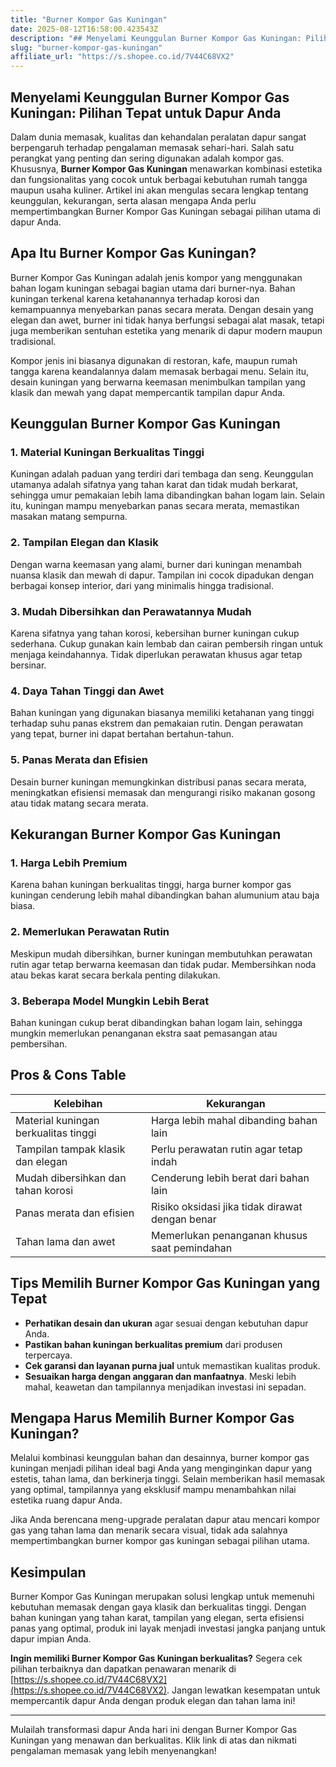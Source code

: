 ```yaml
---
title: "Burner Kompor Gas Kuningan"
date: 2025-08-12T16:58:00.423543Z
description: "## Menyelami Keunggulan Burner Kompor Gas Kuningan: Pilihan Tepat untuk Dapur Anda..."
slug: "burner-kompor-gas-kuningan"
affiliate_url: "https://s.shopee.co.id/7V44C68VX2"
---
```

## Menyelami Keunggulan Burner Kompor Gas Kuningan: Pilihan Tepat untuk Dapur Anda

Dalam dunia memasak, kualitas dan kehandalan peralatan dapur sangat berpengaruh terhadap pengalaman memasak sehari-hari. Salah satu perangkat yang penting dan sering digunakan adalah kompor gas. Khususnya, **Burner Kompor Gas Kuningan** menawarkan kombinasi estetika dan fungsionalitas yang cocok untuk berbagai kebutuhan rumah tangga maupun usaha kuliner. Artikel ini akan mengulas secara lengkap tentang keunggulan, kekurangan, serta alasan mengapa Anda perlu mempertimbangkan Burner Kompor Gas Kuningan sebagai pilihan utama di dapur Anda.

## Apa Itu Burner Kompor Gas Kuningan?

Burner Kompor Gas Kuningan adalah jenis kompor yang menggunakan bahan logam kuningan sebagai bagian utama dari burner-nya. Bahan kuningan terkenal karena ketahanannya terhadap korosi dan kemampuannya menyebarkan panas secara merata. Dengan desain yang elegan dan awet, burner ini tidak hanya berfungsi sebagai alat masak, tetapi juga memberikan sentuhan estetika yang menarik di dapur modern maupun tradisional.

Kompor jenis ini biasanya digunakan di restoran, kafe, maupun rumah tangga karena keandalannya dalam memasak berbagai menu. Selain itu, desain kuningan yang berwarna keemasan menimbulkan tampilan yang klasik dan mewah yang dapat mempercantik tampilan dapur Anda.

## Keunggulan Burner Kompor Gas Kuningan

### 1. Material Kuningan Berkualitas Tinggi
Kuningan adalah paduan yang terdiri dari tembaga dan seng. Keunggulan utamanya adalah sifatnya yang tahan karat dan tidak mudah berkarat, sehingga umur pemakaian lebih lama dibandingkan bahan logam lain. Selain itu, kuningan mampu menyebarkan panas secara merata, memastikan masakan matang sempurna.

### 2. Tampilan Elegan dan Klasik
Dengan warna keemasan yang alami, burner dari kuningan menambah nuansa klasik dan mewah di dapur. Tampilan ini cocok dipadukan dengan berbagai konsep interior, dari yang minimalis hingga tradisional.

### 3. Mudah Dibersihkan dan Perawatannya Mudah
Karena sifatnya yang tahan korosi, kebersihan burner kuningan cukup sederhana. Cukup gunakan kain lembab dan cairan pembersih ringan untuk menjaga keindahannya. Tidak diperlukan perawatan khusus agar tetap bersinar.

### 4. Daya Tahan Tinggi dan Awet
Bahan kuningan yang digunakan biasanya memiliki ketahanan yang tinggi terhadap suhu panas ekstrem dan pemakaian rutin. Dengan perawatan yang tepat, burner ini dapat bertahan bertahun-tahun.

### 5. Panas Merata dan Efisien
Desain burner kuningan memungkinkan distribusi panas secara merata, meningkatkan efisiensi memasak dan mengurangi risiko makanan gosong atau tidak matang secara merata.

## Kekurangan Burner Kompor Gas Kuningan

### 1. Harga Lebih Premium
Karena bahan kuningan berkualitas tinggi, harga burner kompor gas kuningan cenderung lebih mahal dibandingkan bahan alumunium atau baja biasa.

### 2. Memerlukan Perawatan Rutin
Meskipun mudah dibersihkan, burner kuningan membutuhkan perawatan rutin agar tetap berwarna keemasan dan tidak pudar. Membersihkan noda atau bekas karat secara berkala penting dilakukan.

### 3. Beberapa Model Mungkin Lebih Berat
Bahan kuningan cukup berat dibandingkan bahan logam lain, sehingga mungkin memerlukan penanganan ekstra saat pemasangan atau pembersihan.

## Pros & Cons Table

| Kelebihan | Kekurangan |
|------------|--------------|
| Material kuningan berkualitas tinggi | Harga lebih mahal dibanding bahan lain |
| Tampilan tampak klasik dan elegan | Perlu perawatan rutin agar tetap indah |
| Mudah dibersihkan dan tahan korosi | Cenderung lebih berat dari bahan lain |
| Panas merata dan efisien | Risiko oksidasi jika tidak dirawat dengan benar |
| Tahan lama dan awet | Memerlukan penanganan khusus saat pemindahan |

## Tips Memilih Burner Kompor Gas Kuningan yang Tepat

- **Perhatikan desain dan ukuran** agar sesuai dengan kebutuhan dapur Anda.
- **Pastikan bahan kuningan berkualitas premium** dari produsen terpercaya.
- **Cek garansi dan layanan purna jual** untuk memastikan kualitas produk.
- **Sesuaikan harga dengan anggaran dan manfaatnya**. Meski lebih mahal, keawetan dan tampilannya menjadikan investasi ini sepadan.

## Mengapa Harus Memilih Burner Kompor Gas Kuningan?

Melalui kombinasi keunggulan bahan dan desainnya, burner kompor gas kuningan menjadi pilihan ideal bagi Anda yang menginginkan dapur yang estetis, tahan lama, dan berkinerja tinggi. Selain memberikan hasil memasak yang optimal, tampilannya yang eksklusif mampu menambahkan nilai estetika ruang dapur Anda.

Jika Anda berencana meng-upgrade peralatan dapur atau mencari kompor gas yang tahan lama dan menarik secara visual, tidak ada salahnya mempertimbangkan burner kompor gas kuningan sebagai pilihan utama.

## Kesimpulan

Burner Kompor Gas Kuningan merupakan solusi lengkap untuk memenuhi kebutuhan memasak dengan gaya klasik dan berkualitas tinggi. Dengan bahan kuningan yang tahan karat, tampilan yang elegan, serta efisiensi panas yang optimal, produk ini layak menjadi investasi jangka panjang untuk dapur impian Anda.

**Ingin memiliki Burner Kompor Gas Kuningan berkualitas?** Segera cek pilihan terbaiknya dan dapatkan penawaran menarik di [https://s.shopee.co.id/7V44C68VX2](https://s.shopee.co.id/7V44C68VX2). Jangan lewatkan kesempatan untuk mempercantik dapur Anda dengan produk elegan dan tahan lama ini!

---

Mulailah transformasi dapur Anda hari ini dengan Burner Kompor Gas Kuningan yang menawan dan berkualitas. Klik link di atas dan nikmati pengalaman memasak yang lebih menyenangkan!